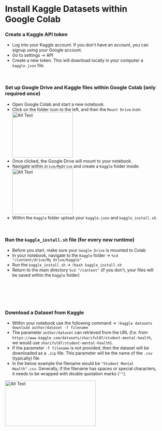 # Install Kaggle Datasets within Google Colab

### Create a Kaggle API token

- Log into your Kaggle account. If you don't have an account, you can signup using your Google account.
- Go to settings &rarr; API
- Create a new token. This will download locally in your computer a `kaggle.json` file.

<br>

### Set up Google Drive and Kaggle files within Google Colab (only required once)

<ul>
    <li>Open Google Colab and start a new notebook.</li>
    <li>Click on the folder icon to the left, and then the <code>Mount Drive</code> icon</li>
    <li style="list-style: none;"><img src="/img/google_colab.png" alt="Alt Text" width="200" height="150"></li>
    <li>Once clicked, the Google Drive will mount to your notebook. </li>
    <li>Navigate within <code>drive/MyDrive</code> and create a <code>Kaggle</code> folder inside.</li>
    <li style="list-style: none;"><img src=".img/google_colab_1.png" alt="Alt Text" width="200" height="150"></li>
    <li>Within the <code>Kaggle</code> folder upload your <code>kaggle.json</code> and <code>kaggle_install.sh</code>.</li>
</ul>

<br>
  
### Run the `kaggle_install.sh` file (for every new runtime)

- Before you start, make sure your `Google Drive` is mounted to Colab
- In your notebook, navigate to the `Kaggle` folder &rarr; `%cd "/content/drive/My Drive/Kaggle"`
- Run the `kaggle_install.sh` &rarr; `!bash kaggle_install.sh`
- Return to the main directory `%cd "/content"` (if you don't, your files will be saved within the `Kaggle` folder)

<br><br><br><br>

### Download a Dataset from Kaggle

- Within your notebook use the following command &rarr; `!kaggle datasets download author/dataset -f filename`
- The parameter `author/dataset` can retrieved from the URL (f.e. from `https://www.kaggle.com/datasets/shariful07/student-mental-health`, we would use `shariful07/student-mental-health`).
- If the parameter `-f filename` is not provided, then the dataset will be downloaded as a `.zip` file. This parameter will be the name of the `.csv` (typically) file
- In the below example the filename would be `"Student Mental Health".csv`. Generally, if the filename has spaces or special characters, it needs to be wrapped with double quotation marks (`""`).
<img src="/img/kaggle-1.png" alt="Alt Text" width="300" height="150">
